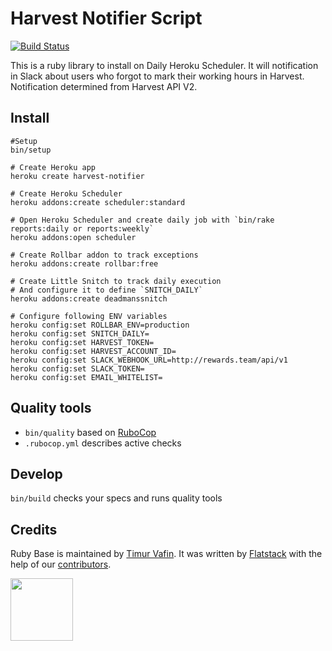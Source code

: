 # Harvest Notifier Script

[![Build Status](https://flatstack.semaphoreci.com/badges/ruby-base.svg)](https://flatstack.semaphoreci.com/projects/ruby-base)

This is a ruby library to install on Daily Heroku Scheduler.
It will notification in Slack about users who forgot to mark their working hours in Harvest.
Notification determined from Harvest API V2.

## Install

```
#Setup
bin/setup

# Create Heroku app
heroku create harvest-notifier

# Create Heroku Scheduler
heroku addons:create scheduler:standard

# Open Heroku Scheduler and create daily job with `bin/rake reports:daily or reports:weekly`
heroku addons:open scheduler

# Create Rollbar addon to track exceptions
heroku addons:create rollbar:free

# Create Little Snitch to track daily execution
# And configure it to define `SNITCH_DAILY`
heroku addons:create deadmanssnitch

# Configure following ENV variables
heroku config:set ROLLBAR_ENV=production
heroku config:set SNITCH_DAILY=
heroku config:set HARVEST_TOKEN=
heroku config:set HARVEST_ACCOUNT_ID=
heroku config:set SLACK_WEBHOOK_URL=http://rewards.team/api/v1
heroku config:set SLACK_TOKEN=
heroku config:set EMAIL_WHITELIST=
```

## Quality tools

* `bin/quality` based on [RuboCop](https://github.com/bbatsov/rubocop)
* `.rubocop.yml` describes active checks

## Develop

`bin/build` checks your specs and runs quality tools

## Credits

Ruby Base is maintained by [Timur Vafin](http://github.com/timurvafin).
It was written by [Flatstack](http://www.flatstack.com) with the help of our
[contributors](http://github.com/fs/ruby-base/contributors).


[<img src="http://www.flatstack.com/logo.svg" width="100"/>](http://www.flatstack.com)
